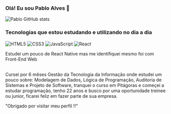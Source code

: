 ### Olá! Eu sou Pablo Alves 👋

![Pablo GitHub stats](https://github-readme-stats.vercel.app/api?username=dev-ribeirojr&show_icons=true&theme=dracula)

### Tecnologias que estou estudando e utilizando no dia a dia 


<div style="display: inline-block">
  <img align="center" alt="HTML5" src="https://img.shields.io/badge/HTML5-E34F26?style=for-the-badge&logo=html5&logoColor=white" />
  <img align="center" alt="CSS3" src="https://img.shields.io/badge/CSS3-1572B6?style=for-the-badge&logo=css3&logoColor=white" />
  <img align="center" alt="JavaScript" src="https://img.shields.io/badge/JavaScript-323330?style=for-the-badge&logo=javascript&logoColor=F7DF1E" />
  <img align="center" alt="React" src="https://img.shields.io/badge/React-20232A?style=for-the-badge&logo=react&logoColor=61DAFB" />
</div>
<div>
<p>Estudei um pouco de React Native mas me identifiquei mesmo foi com Front-End Web</p>
</div>
</br>
Cursei por 6 mêses Gestão da Tecnologia da Informação onde estudei um pouco sobre: 
Modelagem de Dados, Lógica de Programação, Auditoria de Sistemas e Projeto de Software, tranquei o curso em Pitágoras e começei a estudar programação, tenho 22 anos e busco por uma oportunidade treinee ou junior, ficarei feliz em fazer parte de sua empresa. 

"Obrigado por visitar meu perfil !!"

